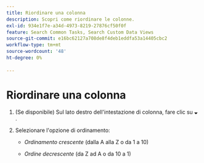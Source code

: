 ```yaml
---
title: Riordinare una colonna
description: Scopri come riordinare le colonne.
exl-id: 934e1f7e-a34d-4973-8219-27876cf50f0f
feature: Search Common Tasks, Search Custom Data Views
source-git-commit: e16bc62127a708de8f4deb1eddfa53a14405cbc2
workflow-type: tm+mt
source-wordcount: '48'
ht-degree: 0%

---
```


# Riordinare una colonna

1. (Se disponibile) Sul lato destro dell&#39;intestazione di colonna, fare clic su ![Freccia giù](/help/search-social-commerce/assets/arrow-down-expand.png "Freccia giù").

1. Selezionare l&#39;opzione di ordinamento:

   * *Ordinamento crescente* (dalla A alla Z o da 1 a 10)

   * *Ordine decrescente* (da Z ad A o da 10 a 1)
